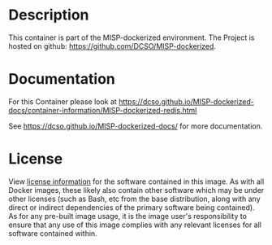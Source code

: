 # Description
This container is part of the MISP-dockerized environment. The Project is hosted on github: https://github.com/DCSO/MISP-dockerized.

# Documentation
For this Container please look at https://dcso.github.io/MISP-dockerized-docs/container-information/MISP-dockerized-redis.html

See https://dcso.github.io/MISP-dockerized-docs/ for more documentation.

# License

View [license information](https://github.com/DCSO/MISP-dockerized-redis/blob/master/LICENSE) for the software contained in this image.
As with all Docker images, these likely also contain other software which may be under other licenses (such as Bash, etc from the base distribution, along with any direct or indirect dependencies of the primary software being contained).
As for any pre-built image usage, it is the image user's responsibility to ensure that any use of this image complies with any relevant licenses for all software contained within.
